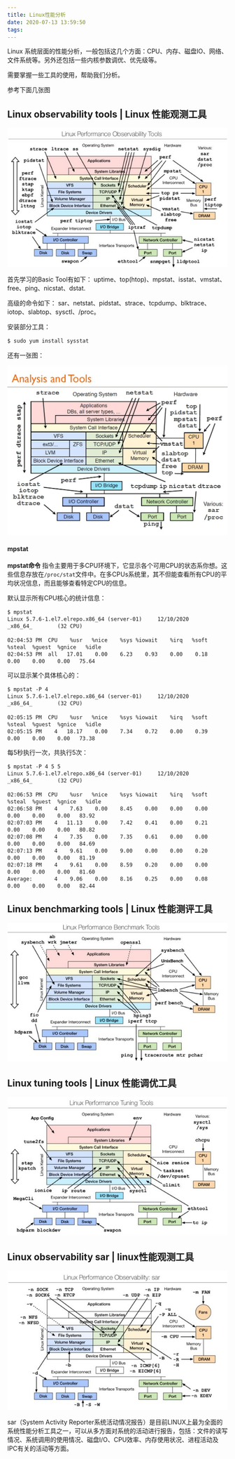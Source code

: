 ```yaml
---
title: Linux性能分析
date: 2020-07-13 13:59:50
tags:
---
```


Linux 系统层面的性能分析，一般包括这几个方面：CPU、内存、磁盘IO、网络、文件系统等。另外还包括一些内核参数调优、优先级等。

需要掌握一些工具的使用，帮助我们分析。

参考下面几张图



##  Linux observability tools | Linux 性能观测工具

![img](../../resource/v2-a3aa9d41686557c0c7ec9304500277e2_1440w.png)

首先学习的Basic Tool有如下： uptime、top(htop)、mpstat、isstat、vmstat、free、ping、nicstat、dstat.

高级的命令如下： sar、netstat、pidstat、strace、tcpdump、blktrace、iotop、slabtop、sysctl、/proc。

安装部分工具：

```bash
$ sudo yum install sysstat
```



还有一张图：

![img](../../resource/v2-d65908c900ed43429a56dd90d5ba201e_1440w.png)

#### mpstat

**mpstat命令** 指令主要用于多CPU环境下，它显示各个可用CPU的状态系你想。这些信息存放在`/proc/stat`文件中。在多CPUs系统里，其不但能查看所有CPU的平均状况信息，而且能够查看特定CPU的信息。

默认显示所有CPU核心的统计信息：

```
$ mpstat 
Linux 5.7.6-1.el7.elrepo.x86_64 (server-01)     12/10/2020      _x86_64_        (32 CPU)

02:04:53 PM  CPU    %usr   %nice    %sys %iowait    %irq   %soft  %steal  %guest  %gnice   %idle
02:04:53 PM  all   17.01    0.00    6.23    0.93    0.00    0.18    0.00    0.00    0.00   75.64
```

可以显示某个具体核心的：

```
$ mpstat -P 4
Linux 5.7.6-1.el7.elrepo.x86_64 (server-01)     12/10/2020      _x86_64_        (32 CPU)

02:05:15 PM  CPU    %usr   %nice    %sys %iowait    %irq   %soft  %steal  %guest  %gnice   %idle
02:05:15 PM    4   18.17    0.00    7.34    0.72    0.00    0.39    0.00    0.00    0.00   73.38
```

每5秒执行一次，共执行5次：

```
$ mpstat -P 4 5 5
Linux 5.7.6-1.el7.elrepo.x86_64 (server-01)     12/10/2020      _x86_64_        (32 CPU)

02:06:53 PM  CPU    %usr   %nice    %sys %iowait    %irq   %soft  %steal  %guest  %gnice   %idle
02:06:58 PM    4    7.63    0.00    8.45    0.00    0.00    0.00    0.00    0.00    0.00   83.92
02:07:03 PM    4   11.13    0.00    7.42    0.41    0.00    0.21    0.00    0.00    0.00   80.82
02:07:08 PM    4    7.35    0.00    7.35    0.61    0.00    0.00    0.00    0.00    0.00   84.69
02:07:13 PM    4    9.61    0.00    9.00    0.00    0.00    0.20    0.00    0.00    0.00   81.19
02:07:18 PM    4    9.61    0.00    8.59    0.20    0.00    0.00    0.00    0.00    0.00   81.60
Average:       4    9.06    0.00    8.16    0.25    0.00    0.08    0.00    0.00    0.00   82.44
```





## Linux benchmarking tools | Linux 性能测评工具

![img](../../resource/v2-84bc64e3f374f930edf88d24df4311f6_1440w.png)



## Linux tuning tools | Linux 性能调优工具

![img](../../resource/v2-33ac42072fa872d232a79a6b7a723988_1440w.png)

## Linux observability sar | linux性能观测工具

![img](../../resource/v2-52d350253a637fd1eb44bfc4d7e7bca7_1440w.png)

sar（System Activity Reporter系统活动情况报告）是目前LINUX上最为全面的系统性能分析工具之一，可以从多方面对系统的活动进行报告，包括：文件的读写情况、系统调用的使用情况、磁盘I/O、CPU效率、内存使用状况、进程活动及IPC有关的活动等方面。





